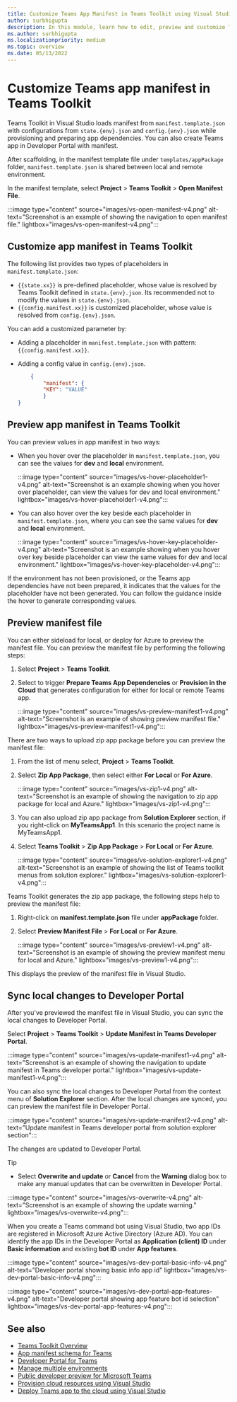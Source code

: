 ```yaml
---
title: Customize Teams App Manifest in Teams Toolkit using Visual Studio
author: surbhigupta
description: In this module, learn how to edit, preview and customize Teams App Manifest in different environment in Teams Toolkit.
ms.author: surbhigupta
ms.localizationpriority: medium
ms.topic: overview
ms.date: 05/13/2022
---
```


# Customize Teams app manifest in Teams Toolkit

Teams Toolkit in Visual Studio loads manifest from `manifest.template.json` with configurations from `state.{env}.json` and `config.{env}.json` while provisioning and preparing app dependencies. You can also create Teams app in Developer Portal with manifest.

After scaffolding, in the manifest template file under `templates/appPackage` folder,
`manifest.template.json` is shared between local and remote environment.

In the manifest template, select **Project** > **Teams Toolkit** > **Open Manifest File**.

:::image type="content" source="images/vs-open-manifest-v4.png" alt-text="Screenshot is an example of showing the navigation to open manifest file." lightbox="images/vs-open-manifest-v4.png":::

## Customize app manifest in Teams Toolkit

The following list provides two types of placeholders in `manifest.template.json`:

* `{{state.xx}}` is pre-defined placeholder, whose value is resolved by Teams Toolkit defined in `state.{env}.json`. Its recommended not to modify the values in `state.{env}.json`.
* `{{config.manifest.xx}}` is customized placeholder, whose value is resolved from `config.{env}.json`.

You can add a customized parameter by:

* Adding a placeholder in `manifest.template.json` with pattern: `{{config.manifest.xx}}`.
* Adding a config value in `config.{env}.json`.

    ```JSON
        {
            "manifest": {
            "KEY": "VALUE"
            }
    }
    ```

## Preview app manifest in Teams Toolkit

You can preview values in app manifest in two ways:

* When you hover over the placeholder in `manifest.template.json`, you can see the values for **dev** and **local** environment.

   :::image type="content" source="images/vs-hover-placeholder1-v4.png" alt-text="Screenshot is an example showing when you hover over placeholder, can view the values for dev and local environment." lightbox="images/vs-hover-placeholder1-v4.png":::

* You can also hover over the key beside each placeholder in `manifest.template.json`, where you can see the same values for **dev** and **local** environment.

   :::image type="content" source="images/vs-hover-key-placeholder-v4.png" alt-text="Screenshot is an example showing when you hover over key beside placeholder can view the same values for dev and local environment." lightbox="images/vs-hover-key-placeholder-v4.png":::

If the environment has not been provisioned, or the Teams app dependencies have not been prepared, it indicates that the values for the placeholder have not been generated. You can follow the guidance inside the hover to generate corresponding values.

## Preview manifest file

You can either sideload for local, or deploy for Azure to preview the manifest file. You can preview the manifest file by performing the following steps:

1. Select **Project** > **Teams Toolkit**.

1. Select to trigger **Prepare Teams App Dependencies** or **Provision in the Cloud** that generates configuration for either for local or remote Teams app.

   :::image type="content" source="images/vs-preview-manifest1-v4.png" alt-text="Screenshot is an example of showing preview manifest file." lightbox="images/vs-preview-manifest1-v4.png":::

There are two ways to upload zip app package before you can preview the manifest file:

1. From the list of menu select, **Project** > **Teams Toolkit**.

1. Select **Zip App Package**, then select either **For Local** or **For Azure**.

   :::image type="content" source="images/vs-zip1-v4.png" alt-text="Screenshot is an example of showing the navigation to zip app package for local and Azure." lightbox="images/vs-zip1-v4.png":::

1. You can also upload zip app package from **Solution Explorer** section, if you right-click on **MyTeamsApp1**. In this scenario the project name is MyTeamsApp1.

1. Select **Teams Toolkit** > **Zip App Package** > **For Local** or **For Azure**.

   :::image type="content" source="images/vs-solution-explorer1-v4.png" alt-text="Screenshot is an example of showing the list of Teams toolkit menus from solution explorer." lightbox="images/vs-solution-explorer1-v4.png":::

Teams Toolkit generates the zip app package, the following steps help to preview the manifest file:

1. Right-click on **manifest.template.json** file under **appPackage** folder.

1. Select **Preview Manifest File** > **For Local** or **For Azure**.

   :::image type="content" source="images/vs-preview1-v4.png" alt-text="Screenshot is an example of showing the preview manifest menu for local and Azure." lightbox="images/vs-preview1-v4.png":::

This displays the preview of the manifest file in Visual Studio.

## Sync local changes to Developer Portal

After you've previewed the manifest file in Visual Studio, you can sync the local changes to Developer Portal.

Select **Project** > **Teams Toolkit** > **Update Manifest in Teams Developer Portal**.

:::image type="content" source="images/vs-update-manifest1-v4.png" alt-text="Screenshot is an example of showing the navigation to update manifest in Teams developer portal." lightbox="images/vs-update-manifest1-v4.png":::

You can also sync the local changes to Developer Portal from the context menu of **Solution Explorer** section. After the local changes are synced, you can preview the manifest file in Developer Portal.

:::image type="content" source="images/vs-update-manifest2-v4.png" alt-text="Update manifest in Teams developer portal from solution explorer section":::

The changes are updated to Developer Portal.

> [!TIP]
>
> * Select **Overwrite and update** or **Cancel** from the **Warning** dialog box to make any manual updates that can be overwritten in Developer Portal.

:::image type="content" source="images/vs-overwrite-v4.png" alt-text="Screenshot is an example of showing the update warning." lightbox="images/vs-overwrite-v4.png":::

When you create a Teams command bot using Visual Studio, two app IDs are registered in Microsoft Azure Active Directory (Azure AD). You can identify the app IDs in the Developer Portal as **Application (client) ID** under **Basic information** and existing **bot ID** under **App features**.

:::image type="content" source="images/vs-dev-portal-basic-info-v4.png" alt-text="Developer portal showing basic info app id" lightbox="images/vs-dev-portal-basic-info-v4.png":::

:::image type="content" source="images/vs-dev-portal-app-features-v4.png" alt-text="Developer portal showing app feature bot id selection" lightbox="images/vs-dev-portal-app-features-v4.png":::

## See also

* [Teams Toolkit Overview](teams-toolkit-fundamentals-vs.md)
* [App manifest schema for Teams](~/resources/schema/manifest-schema.md)
* [Developer Portal for Teams](~/concepts/build-and-test/teams-developer-portal.md)
* [Manage multiple environments](TeamsFx-multi-env-v4.md)
* [Public developer preview for Microsoft Teams](~/resources/dev-preview/developer-preview-intro.md)
* [Provision cloud resources using Visual Studio](provision-vs.md)
* [Deploy Teams app to the cloud using Visual Studio](deploy-vs.md#deploy-teams-app-to-the-cloud-using-visual-studio)
